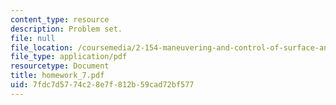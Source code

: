 ```yaml
---
content_type: resource
description: Problem set.
file: null
file_location: /coursemedia/2-154-maneuvering-and-control-of-surface-and-underwater-vehicles-13-49-fall-2004/7fdc7d5774c28e7f812b59cad72bf577_homework_7.pdf
file_type: application/pdf
resourcetype: Document
title: homework_7.pdf
uid: 7fdc7d57-74c2-8e7f-812b-59cad72bf577
---
```


